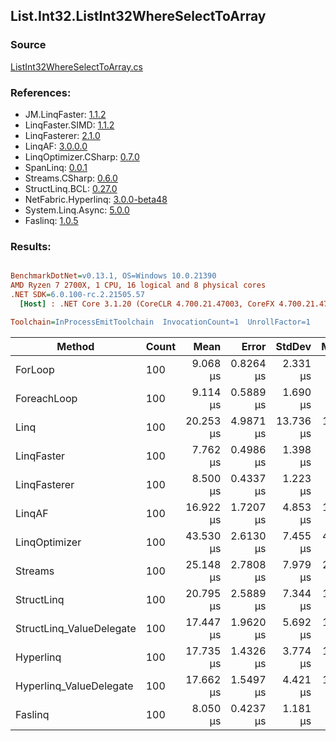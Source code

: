 ﻿## List.Int32.ListInt32WhereSelectToArray

### Source
[ListInt32WhereSelectToArray.cs](../LinqBenchmarks/List/Int32/ListInt32WhereSelectToArray.cs)

### References:
- JM.LinqFaster: [1.1.2](https://www.nuget.org/packages/JM.LinqFaster/1.1.2)
- LinqFaster.SIMD: [1.1.2](https://www.nuget.org/packages/LinqFaster.SIMD/1.0.3)
- LinqFasterer: [2.1.0](https://www.nuget.org/packages/LinqFasterer/2.1.0)
- LinqAF: [3.0.0.0](https://www.nuget.org/packages/LinqAF/3.0.0.0)
- LinqOptimizer.CSharp: [0.7.0](https://www.nuget.org/packages/LinqOptimizer.CSharp/0.7.0)
- SpanLinq: [0.0.1](https://www.nuget.org/packages/SpanLinq/0.0.1)
- Streams.CSharp: [0.6.0](https://www.nuget.org/packages/Streams.CSharp/0.6.0)
- StructLinq.BCL: [0.27.0](https://www.nuget.org/packages/StructLinq/0.27.0)
- NetFabric.Hyperlinq: [3.0.0-beta48](https://www.nuget.org/packages/NetFabric.Hyperlinq/3.0.0-beta48)
- System.Linq.Async: [5.0.0](https://www.nuget.org/packages/System.Linq.Async/5.0.0)
- Faslinq: [1.0.5](https://www.nuget.org/packages/Faslinq/1.0.5)

### Results:
``` ini

BenchmarkDotNet=v0.13.1, OS=Windows 10.0.21390
AMD Ryzen 7 2700X, 1 CPU, 16 logical and 8 physical cores
.NET SDK=6.0.100-rc.2.21505.57
  [Host] : .NET Core 3.1.20 (CoreCLR 4.700.21.47003, CoreFX 4.700.21.47101), X64 RyuJIT DEBUG  [AttachedDebugger]

Toolchain=InProcessEmitToolchain  InvocationCount=1  UnrollFactor=1  

```
|                   Method | Count |      Mean |     Error |    StdDev |    Median |        Ratio | RatioSD | Allocated |
|------------------------- |------ |----------:|----------:|----------:|----------:|-------------:|--------:|----------:|
|                  ForLoop |   100 |  9.068 μs | 0.8264 μs |  2.331 μs |  8.200 μs |     baseline |         |     888 B |
|              ForeachLoop |   100 |  9.114 μs | 0.5889 μs |  1.690 μs |  8.500 μs | 1.06x slower |   0.30x |     888 B |
|                     Linq |   100 | 20.253 μs | 4.9871 μs | 13.736 μs | 15.200 μs | 2.22x slower |   1.24x |     840 B |
|               LinqFaster |   100 |  7.762 μs | 0.4986 μs |  1.398 μs |  7.550 μs | 1.21x faster |   0.38x |     888 B |
|             LinqFasterer |   100 |  8.500 μs | 0.4337 μs |  1.223 μs |  8.300 μs | 1.09x faster |   0.31x |     904 B |
|                   LinqAF |   100 | 16.922 μs | 1.7207 μs |  4.853 μs | 15.000 μs | 1.92x slower |   0.56x |     856 B |
|            LinqOptimizer |   100 | 43.530 μs | 2.6130 μs |  7.455 μs | 41.900 μs | 5.08x slower |   1.53x |   9,176 B |
|                  Streams |   100 | 25.148 μs | 2.7808 μs |  7.979 μs | 21.850 μs | 2.89x slower |   0.95x |   1,400 B |
|               StructLinq |   100 | 20.795 μs | 2.5889 μs |  7.344 μs | 18.200 μs | 2.34x slower |   0.75x |     904 B |
| StructLinq_ValueDelegate |   100 | 17.447 μs | 1.9620 μs |  5.692 μs | 15.450 μs | 2.02x slower |   0.71x |     808 B |
|                Hyperlinq |   100 | 17.735 μs | 1.4326 μs |  3.774 μs | 17.200 μs | 2.08x slower |   0.62x |     632 B |
|  Hyperlinq_ValueDelegate |   100 | 17.662 μs | 1.5497 μs |  4.421 μs | 16.150 μs | 2.03x slower |   0.61x |     776 B |
|                  Faslinq |   100 |  8.050 μs | 0.4237 μs |  1.181 μs |  7.950 μs | 1.15x faster |   0.31x |     888 B |
